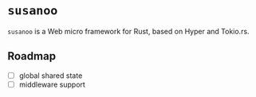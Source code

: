# `susanoo`

`susanoo` is a Web micro framework for Rust, based on Hyper and Tokio.rs.

## Roadmap
- [ ] global shared state
- [ ] middleware support
